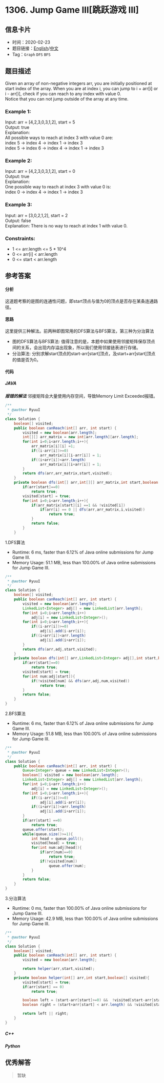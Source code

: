 # 1306. Jump Game III[跳跃游戏 III]

## 信息卡片

* 时间：2020-02-23
* 题目链接：[English](https://leetcode.com/problems/jump-game-iii/)/[中文](https://leetcode-cn.com/problems/jump-game-iii/)
* Tag：`Graph` `DFS` `BFS`
## 题目描述
Given an array of non-negative integers arr, you are initially positioned at start index of the array. When you are at index i, you can jump to i + arr[i] or i - arr[i], check if you can reach to any index with value 0.  
Notice that you can not jump outside of the array at any time.  

### Example 1:  
Input: arr = [4,2,3,0,3,1,2], start = 5  
Output: true  
Explanation:  
All possible ways to reach at index 3 with value 0 are:  
index 5 -> index 4 -> index 1 -> index 3  
index 5 -> index 6 -> index 4 -> index 1 -> index 3  

### Example 2:  
Input: arr = [4,2,3,0,3,1,2], start = 0  
Output: true  
Explanation:  
One possible way to reach at index 3 with value 0 is:  
index 0 -> index 4 -> index 1 -> index 3 

### Example 3: 
Input: arr = [3,0,2,1,2], start = 2  
Output: false  
Explanation: There is no way to reach at index 1 with value 0.  

### Constraints:
* 1 <= arr.length <= 5 * 10^4
* 0 <= arr[i] < arr.length
* 0 <= start < arr.length  


## 参考答案   


#### 分析

这道题考察的是图的连通性问题，即start顶点与值为0的顶点是否存在某条连通路径。

#### 思路
这里提供三种解法。前两种即图常用的DFS算法与BFS算法，第三种为分治算法
* 图的DFS算法与BFS算法: 值得注意的是，本题中如果使用邻接矩阵保存顶点间的关系，会出现内存溢出现象，所以我们使用邻接链表进行存储。
* 分治算法: 分别求解start顶点的start-arr[start]顶点，及start+arr[start]顶点的值是否为0。

#### 代码

##### JAVA
***报错的解法***
邻接矩阵会大量使用内存空间，导致Memory Limit Exceeded报错。
```Java
/**
 * @author RyuuI
 */
class Solution {
	boolean[] visited;
	public boolean canReach(int[] arr, int start) {
		visited = new boolean[arr.length];
		int[][] arr_matrix = new int[arr.length][arr.length];
		for(int i=0;i<arr.length;i++){
			arr_matrix[i][i] =1;
			if((i-arr[i])>=0)
				arr_matrix[i][i-arr[i]] = 1;
			if((i+arr[i])<arr.length)
				arr_matrix[i][i+arr[i]] = 1;
		}
		return dfs(arr,arr_matrix,start,visited);
	}
	private boolean dfs(int[] arr,int[][] arr_matrix,int start,boolean[] visited){
		if(arr[start]==0)
			return true;
		visited[start] = true;
		for(int i=0;i<arr.length;i++){
			if(arr_matrix[start][i] ==1 && !visited[i])
				if(arr[i] == 0 || dfs(arr,arr_matrix,i,visited))
					return true;
			}
			return false;
		}
	}
```

1.DFS算法

* Runtime: 6 ms, faster than 6.12% of Java online submissions for Jump Game III.
* Memory Usage: 51.1 MB, less than 100.00% of Java online submissions for Jump Game III.

```Java
/**
 * @author RyuuI
 */
class Solution {	
	boolean[] visited;
	public boolean canReach(int[] arr, int start) {
		visited = new boolean[arr.length];
		LinkedList<Integer> adj[] = new LinkedList[arr.length];
		for(int i=0;i<arr.length;i++)
			adj[i] = new LinkedList<Integer>();
		for(int i=0;i<arr.length;i++){
			if((i-arr[i])>=0)
				adj[i].add(i-arr[i]);
			if((i+arr[i])<arr.length)
				adj[i].add(i+arr[i]);
		}
		return dfs(arr,adj,start,visited);
	}
	private boolean dfs(int[] arr,LinkedList<Integer> adj[],int start,boolean[] visited){
		if(arr[start]==0)
			return true;
		visited[start] = true;
		for(int num:adj[start]){
			if(!visited[num] && dfs(arr,adj,num,visited))
				return true;
		}
		return false;
	}
}
```

2.BFS算法

* Runtime: 6 ms, faster than 6.12% of Java online submissions for Jump Game III.
* Memory Usage: 51.8 MB, less than 100.00% of Java online submissions for Jump Game III.

```Java
/**
 * @author RyuuI
 */
class Solution {	
	public boolean canReach(int[] arr, int start) {
		Queue<Integer> queue = new LinkedList<Integer>();
		boolean[] visited = new boolean[arr.length];
		LinkedList<Integer> adj[] = new LinkedList[arr.length];
		for(int i=0;i<arr.length;i++)
			adj[i] = new LinkedList<Integer>();
		for(int i=0;i<arr.length;i++){
			if((i-arr[i])>=0)
				adj[i].add(i-arr[i]);
			if((i+arr[i])<arr.length)
				adj[i].add(i+arr[i]);
		}
		if(arr[start] ==0)
			return true;
		queue.offer(start);
		while(queue.size()>=1){
			int head = queue.poll();
			visited[head] = true;
			for(int num:adj[head]){
				if(arr[num]==0)
					return true;
				if(!visited[num])
					queue.offer(num);
			}
		}
		return false;
	}
}
```

3.分治算法

* Runtime: 0 ms, faster than 100.00% of Java online submissions for Jump Game III.
* Memory Usage: 42.9 MB, less than 100.00% of Java online submissions for Jump Game III.

```Java
/**
 * @author RyuuI
 */
class Solution {
	boolean[] visited;
	public boolean canReach(int[] arr, int start) {
		visited = new boolean[arr.length];

		return helper(arr,start,visited);
	}
	private boolean helper(int[] arr,int start,boolean[] visited){
		visited[start] = true;
		if(arr[start] == 0)
			return true;

		boolean left = (start-arr[start]>=0) &&  !visited[start-arr[start]] && helper(arr,start-arr[start],visited);
		boolean right = (start+arr[start] < arr.length) && !visited[start+arr[start]] && helper(arr,start+arr[start],visited);

		return left || right;
	}
}
```

##### C++


##### Python


## 优秀解答

>暂缺

